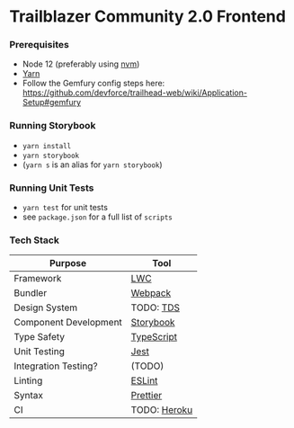 # Trailblazer Community 2.0 Frontend

### Prerequisites

- Node 12 (preferably using [nvm](https://github.com/nvm-sh/nvm))
- [Yarn](https://yarnpkg.com/en/docs/install#mac-stable)
- Follow the Gemfury config steps here: https://github.com/devforce/trailhead-web/wiki/Application-Setup#gemfury

### Running Storybook

- `yarn install`
- `yarn storybook`
- (`yarn s` is an alias for `yarn storybook`)

### Running Unit Tests

- `yarn test` for unit tests
- see `package.json` for a full list of `scripts`

### Tech Stack

| Purpose               | Tool                                                            |
| --------------------- | --------------------------------------------------------------- |
| Framework             | [LWC](https://lwc.dev)                                          |
| Bundler               | [Webpack](https://webpack.js.org/)                              |
| Design System         | TODO: [TDS](http://tds-staging.herokuapp.com)                   |
| Component Development | [Storybook](https://storybook.js.org/)                          |
| Type Safety           | [TypeScript](http://www.typescriptlang.org)                     |
| Unit Testing          | [Jest](https://jestjs.io/en/)                                   |
| Integration Testing?  | (TODO)                                                          |
| Linting               | [ESLint](https://eslint.org/)                                   |
| Syntax                | [Prettier](https://prettier.io)                                 |
| CI                    | TODO: [Heroku](https://devcenter.heroku.com/articles/heroku-ci) |
